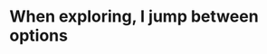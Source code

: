 # When exploring, I jump between options
<!-- #Life -->

<!-- {BearID:66563548-76AF-45E6-98B4-39CC983D7B21-15756-000013048D55547B} -->
